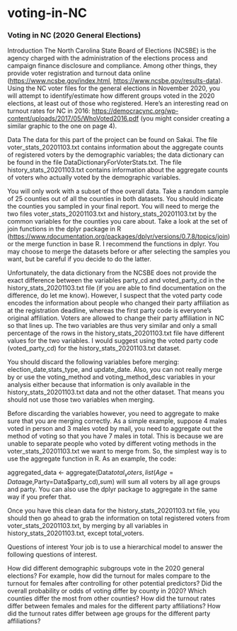 # voting-in-NC
### Voting in NC (2020 General Elections)
Introduction
The North Carolina State Board of Elections (NCSBE) is the agency charged with the administration of the elections process and campaign finance disclosure and compliance. Among other things, they provide voter registration and turnout data online (https://www.ncsbe.gov/index.html, https://www.ncsbe.gov/results-data). Using the NC voter files for the general elections in November 2020, you will attempt to identify/estimate how different groups voted in the 2020 elections, at least out of those who registered. Here’s an interesting read on turnout rates for NC in 2016: https://democracync.org/wp-content/uploads/2017/05/WhoVoted2016.pdf (you might consider creating a similar graphic to the one on page 4).

Data
The data for this part of the project can be found on Sakai. The file voter_stats_20201103.txt contains information about the aggregate counts of registered voters by the demographic variables; the data dictionary can be found in the file DataDictionaryForVoterStats.txt. The file history_stats_20201103.txt contains information about the aggregate counts of voters who actually voted by the demographic variables.

You will only work with a subset of thoe overall data. Take a random sample of 25 counties out of all the counties in both datasets. You should indicate the counties you sampled in your final report. You will need to merge the two files voter_stats_20201103.txt and history_stats_20201103.txt by the common variables for the counties you care about. Take a look at the set of join functions in the dplyr package in R (https://www.rdocumentation.org/packages/dplyr/versions/0.7.8/topics/join) or the merge function in base R. I recommend the functions in dplyr. You may choose to merge the datasets before or after selecting the samples you want, but be careful if you decide to do the latter.

Unfortunately, the data dictionary from the NCSBE does not provide the exact difference between the variables party_cd and voted_party_cd in the history_stats_20201103.txt file (if you are able to find documentation on the difference, do let me know). However, I suspect that the voted party code encodes the information about people who changed their party affiliation as at the registration deadline, whereas the first party code is everyone’s original affiliation. Voters are allowed to change their party affiliation in NC so that lines up. The two variables are thus very similar and only a small percentage of the rows in the history_stats_20201103.txt file have different values for the two variables. I would suggest using the voted party code (voted_party_cd) for the history_stats_20201103.txt dataset.

You should discard the following variables before merging: election_date,stats_type, and update_date. Also, you can not really merge by or use the voting_method and voting_method_desc variables in your analysis either because that information is only available in the history_stats_20201103.txt data and not the other dataset. That means you should not use those two variables when merging.

Before discarding the variables however, you need to aggregate to make sure that you are merging correctly. As a simple example, suppose 4 males voted in person and 3 males voted by mail, you need to aggregate out the method of voting so that you have 7 males in total. This is because we are unable to separate people who voted by different voting methods in the voter_stats_20201103.txt we want to merge from. So, the simplest way is to use the aggregate function in R. As an example, the code:

aggregated_data <- aggregate(Data$total_voters,
                             list(Age=Data$age,Party=Data$party_cd),sum)
will sum all voters by all age groups and party. You can also use the dplyr package to aggregate in the same way if you prefer that.

Once you have this clean data for the history_stats_20201103.txt file, you should then go ahead to grab the information on total registered voters from voter_stats_20201103.txt, by merging by all variables in history_stats_20201103.txt, except total_voters.

Questions of interest
Your job is to use a hierarchical model to answer the following questions of interest.

How did different demographic subgroups vote in the 2020 general elections? For example, how did the turnout for males compare to the turnout for females after controlling for other potential predictors?
Did the overall probability or odds of voting differ by county in 2020? Which counties differ the most from other counties?
How did the turnout rates differ between females and males for the different party affiliations?
How did the turnout rates differ between age groups for the different party affiliations?
